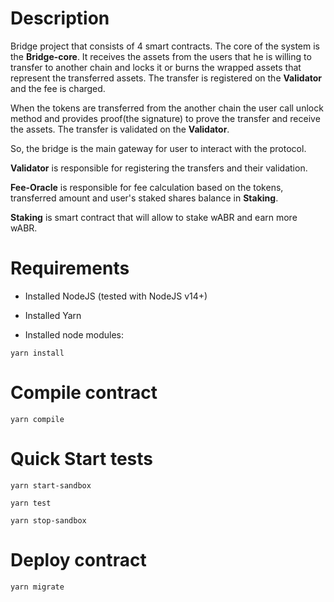 # Description

Bridge project that consists of 4 smart contracts.
The core of the system is the **Bridge-core**. It receives the assets from the users that he is willing to transfer to another chain and locks it or burns the wrapped assets that represent the transferred assets. The transfer is registered on the **Validator** and the fee is charged.

When the tokens are transferred from the another chain the user call unlock method and provides proof(the signature) to prove the transfer and receive the assets. The transfer is validated on the **Validator**.

So, the bridge is the main gateway for user to interact with the protocol.

**Validator** is responsible for registering the transfers and their validation.

**Fee-Oracle** is responsible for fee calculation based on the tokens, transferred amount and user's staked shares balance in **Staking**.

**Staking** is smart contract that will allow to stake wABR and earn more wABR.

# Requirements

- Installed NodeJS (tested with NodeJS v14+)
- Installed Yarn

- Installed node modules:

```
yarn install
```

# Compile contract

```
yarn compile
```

# Quick Start tests

```
yarn start-sandbox
```

```
yarn test
```

```
yarn stop-sandbox
```

# Deploy contract

```
yarn migrate
```
